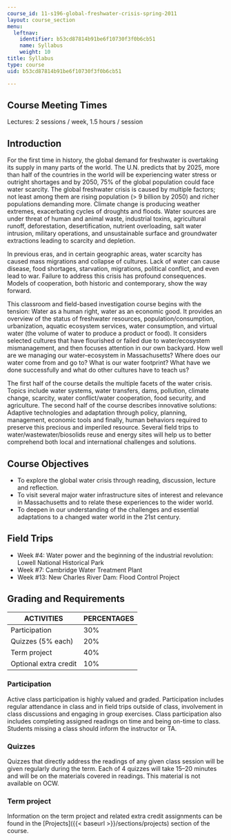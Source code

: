 ```yaml
---
course_id: 11-s196-global-freshwater-crisis-spring-2011
layout: course_section
menu:
  leftnav:
    identifier: b53cd87814b91be6f10730f3f0b6cb51
    name: Syllabus
    weight: 10
title: Syllabus
type: course
uid: b53cd87814b91be6f10730f3f0b6cb51

---
```


Course Meeting Times
--------------------

Lectures: 2 sessions / week, 1.5 hours / session

Introduction
------------

For the first time in history, the global demand for freshwater is overtaking its supply in many parts of the world. The U.N. predicts that by 2025, more than half of the countries in the world will be experiencing water stress or outright shortages and by 2050, 75% of the global population could face water scarcity. The global freshwater crisis is caused by multiple factors; not least among them are rising population (> 9 billion by 2050) and richer populations demanding more. Climate change is producing weather extremes, exacerbating cycles of droughts and floods. Water sources are under threat of human and animal waste, industrial toxins, agricultural runoff, deforestation, desertification, nutrient overloading, salt water intrusion, military operations, and unsustainable surface and groundwater extractions leading to scarcity and depletion.

In previous eras, and in certain geographic areas, water scarcity has caused mass migrations and collapse of cultures. Lack of water can cause disease, food shortages, starvation, migrations, political conflict, and even lead to war. Failure to address this crisis has profound consequences. Models of cooperation, both historic and contemporary, show the way forward.

This classroom and field-based investigation course begins with the tension: Water as a human right, water as an economic good. It provides an overview of the status of freshwater resources, population/consumption, urbanization, aquatic ecosystem services, water consumption, and virtual water (the volume of water to produce a product or food). It considers selected cultures that have flourished or failed due to water/ecosystem mismanagement, and then focuses attention in our own backyard. How well are we managing our water-ecosystem in Massachusetts? Where does our water come from and go to? What is our water footprint? What have we done successfully and what do other cultures have to teach us?

The first half of the course details the multiple facets of the water crisis. Topics include water systems, water transfers, dams, pollution, climate change, scarcity, water conflict/water cooperation, food security, and agriculture. The second half of the course describes innovative solutions: Adaptive technologies and adaptation through policy, planning, management, economic tools and finally, human behaviors required to preserve this precious and imperiled resource. Several field trips to water/wastewater/biosolids reuse and energy sites will help us to better comprehend both local and international challenges and solutions.

Course Objectives
-----------------

*   To explore the global water crisis through reading, discussion, lecture and reflection.
*   To visit several major water infrastructure sites of interest and relevance in Massachusetts and to relate these experiences to the wider world.
*   To deepen in our understanding of the challenges and essential adaptations to a changed water world in the 21st century.

Field Trips
-----------

*   Week #4: Water power and the beginning of the industrial revolution: Lowell National Historical Park
*   Week #7: Cambridge Water Treatment Plant
*   Week #13: New Charles River Dam: Flood Control Project

Grading and Requirements
------------------------

| ACTIVITIES | PERCENTAGES |
| --- | --- |
| Participation | 30% |
| Quizzes (5% each) | 20% |
| Term project | 40% |
| Optional extra credit | 10% 

### Participation

Active class participation is highly valued and graded. Participation includes regular attendance in class and in field trips outside of class, involvement in class discussions and engaging in group exercises. Class participation also includes completing assigned readings on time and being on-time to class. Students missing a class should inform the instructor or TA.

### Quizzes

Quizzes that directly address the readings of any given class session will be given regularly during the term. Each of 4 quizzes will take 15–20 minutes and will be on the materials covered in readings. This material is not available on OCW.

### Term project

Information on the term project and related extra credit assignments can be found in the [Projects]({{< baseurl >}}/sections/projects) section of the course.